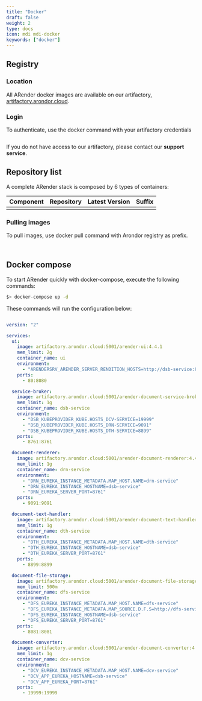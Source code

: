 ```yaml
---
title: "Docker"
draft: false
weight: 2
type: docs
icon: mdi mdi-docker
keywords: ["docker"]
---
```


## Registry

### Location

All ARender docker images are available on our artifactory, [artifactory.arondor.cloud](https://artifactory.arondor.cloud).

### Login

To authenticate, use the docker command with your artifactory credentials

```bash
```

If you do not have access to our artifactory, please contact our **support service**.

## Repository list

A complete ARender stack is composed by 6 types of containers:

| Component             | Repository                      |         Latest Version  |   Suffix |
| :-------------------- | :------------------------------ | ---------------------:  | -------: |
|                       |                                 |                         |          |

### Pulling images

To pull images, use docker pull command with Arondor registry as prefix.


```bash
```


```bash
```


## Docker compose

To start ARender quickly with docker-compose, execute the following commands:

```bash
$> docker-compose up -d
```

These commands will run the configuration below:


```yaml
```


```yaml
version: "2"

services:
  ui:
    image: artifactory.arondor.cloud:5001/arender-ui:4.4.1
    mem_limit: 2g
    container_name: ui
    environment:
      - "ARENDERSRV_ARENDER_SERVER_RENDITION_HOSTS=http://dsb-service:8761/"
    ports:
      - 80:8080

  service-broker:
    image: artifactory.arondor.cloud:5001/arender-document-service-broker:4.4.1
    mem_limit: 1g
    container_name: dsb-service
    environment:
      - "DSB_KUBEPROVIDER_KUBE.HOSTS_DCV-SERVICE=19999"
      - "DSB_KUBEPROVIDER_KUBE.HOSTS_DRN-SERVICE=9091"
      - "DSB_KUBEPROVIDER_KUBE.HOSTS_DTH-SERVICE=8899"
    ports:
      - 8761:8761

  document-renderer:
    image: artifactory.arondor.cloud:5001/arender-document-renderer:4.4.1
    mem_limit: 1g
    container_name: drn-service
    environment:
      - "DRN_EUREKA_INSTANCE_METADATA.MAP_HOST.NAME=drn-service"
      - "DRN_EUREKA_INSTANCE_HOSTNAME=dsb-service"
      - "DRN_EUREKA_SERVER_PORT=8761"
    ports:
      - 9091:9091

  document-text-handler:
    image: artifactory.arondor.cloud:5001/arender-document-text-handler:4.4.1
    mem_limit: 1g
    container_name: dth-service
    environment:
      - "DTH_EUREKA_INSTANCE_METADATA.MAP_HOST.NAME=dth-service"
      - "DTH_EUREKA_INSTANCE_HOSTNAME=dsb-service"
      - "DTH_EUREKA_SERVER_PORT=8761"
    ports:
      - 8899:8899

  document-file-storage:
    image: artifactory.arondor.cloud:5001/arender-document-file-storage:4.4.1
    mem_limit: 500m
    container_name: dfs-service
    environment:
      - "DFS_EUREKA_INSTANCE_METADATA.MAP_HOST.NAME=dfs-service"
      - "DFS_EUREKA_INSTANCE_METADATA.MAP_SOURCE.D.F.S=http://dfs-service:8081"
      - "DFS_EUREKA_INSTANCE_HOSTNAME=dsb-service"
      - "DFS_EUREKA_SERVER_PORT=8761"
    ports:
      - 8081:8081

  document-converter:
    image: artifactory.arondor.cloud:5001/arender-document-converter:4.4.1
    mem_limit: 1g
    container_name: dcv-service
    environment:
      - "DCV_EUREKA_INSTANCE_METADATA.MAP_HOST.NAME=dcv-service"
      - "DCV_APP_EUREKA_HOSTNAME=dsb-service"
      - "DCV_APP_EUREKA_PORT=8761"
    ports:
      - 19999:19999
```

